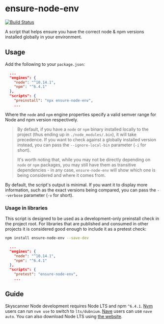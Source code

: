# ensure-node-env

[![Build Status](https://travis-ci.org/Skyscanner/ensure-node-env.svg?branch=master)](https://travis-ci.org/Skyscanner/ensure-node-env) 

A script that helps ensure you have the correct node &amp; npm versions installed globally in your environment.

## Usage

Add the following to your `package.json`:

```json
  ...
  "engines": {
    "node": "^10.14.1",
    "npm": "^6.4.1"
  },
  "scripts": {
    "preinstall": "npx ensure-node-env",
    ...
```

Where the `node` and `npm` engine properties specify a valid semver range for Node and npm version respectively.

> By default, if you have a `node` or `npm` binary installed locally to the project (thus ending up in `./node_modules/.bin`), it will take precedence. If you want to check against a globally installed version instead, you can pass the `--ignore-local-bin` parameter (`-i` for short).
>
> It's worth noting that, while you may not be directly depending on `node` or `npm` packages, you may still have them as transitive dependencies - in any case, `ensure-node-env` will show which one is being considered and where it comes from.

By default, the script's output is minimal. If you want it to display more information, such as the exact versions being compared, you can pass the `--verbose` parameter (`-v` for short).

### Usage in libraries

This script is designed to be used as a development-only preinstall check in the project root. For libraries that are published and consumed in other projects it is considered good enough to include it as a pretest check:

```sh
npm install ensure-node-env --save-dev
```

```json
  ...
  "engines": {
    "node": "^10.14.1",
    "npm": "^6.4.1"
  },
  "scripts": {
    "pretest": "ensure-node-env",
    ...
```

## Guide

Skyscanner Node development requires Node LTS and npm `^6.4.1`. [Nvm](https://github.com/creationix/nvm) users can run `nvm use` to switch to `lts/dubnium`. [Nave](https://github.com/isaacs/nave) users can use `nave auto`. You can also download Node LTS using [the website](https://nodejs.org/en/).
